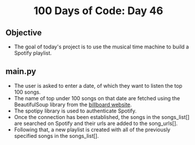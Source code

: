 <h1 align="center">
    100 Days of Code: Day 46
  <br>
</h1>

## Objective 
- The goal of today's project is to use the musical time machine to build a Spotify playlist.

## main.py
- The user is asked to enter a date,  of which they want to listen the top 100 songs.
- The name of top under 100 songs on that date are fetched using the BeautifulSoup library from the [billboard website](https://www.billboard.com/).
- The spotipy library is used to authenticate Spotify.
- Once the connection has been established, the songs in the songs_list[] are searched on Spotify and their urls are added to the song_urls[].
- Following that, a new playlist is created with all of the previously specified songs in the songs_list[].
